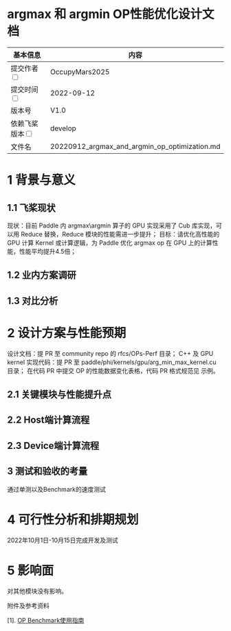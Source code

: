 # argmax 和 argmin OP性能优化设计文档

| 基本信息                 | 内容     |
| ---- | -------------------------- |
| 提交作者<input type="checkbox" class="rowselector hidden">   |  OccupyMars2025  |                                         
| 提交时间<input type="checkbox" class="rowselector hidden"> | 2022-09-12 |                                                
| 版本号     | V1.0  |                       
| 依赖飞桨版本<input type="checkbox" class="rowselector hidden">| develop|                      
| 文件名    | 20220912_argmax_and_argmin_op_optimization.md<br> |

 # 1 背景与意义

##  1.1 飞桨现状

现状：目前 Paddle 内 argmax\argmin 算子的 GPU 实现采用了 Cub 库实现，可以用 Reduce 替换，Reduce 模块的性能需进一步提升；
目标：请优化高性能的 GPU 计算 Kernel 或计算逻辑，为 Paddle 优化 argmax op 在 GPU 上的计算性能，性能平均提升4.5倍；

 ## 1.2 业内方案调研


 ## 1.3 对比分析


 # 2 设计方案与性能预期
设计文档：提 PR 至 community repo 的 rfcs/OPs-Perf 目录；
C++ 及 GPU kernel 实现代码：提 PR 至 paddle/phi/kernels/gpu/arg_min_max_kernel.cu 目录；
在代码 PR 中提交 OP 的性能数据变化表格，代码 PR 格式规范见 示例。

 ## 2.1 关键模块与性能提升点


##  2.2 Host端计算流程


 ## 2.3 Device端计算流程


 ## 3 测试和验收的考量

通过单测以及Benchmark的速度测试

 # 4 可行性分析和排期规划

2022年10月1日-10月15日完成开发及测试


#  5 影响面

对其他模块没有影响。


 附件及参考资料

[1]. [OP Benchmark使用指南](https://github.com/PaddlePaddle/benchmark/blob/master/api/README.md)
